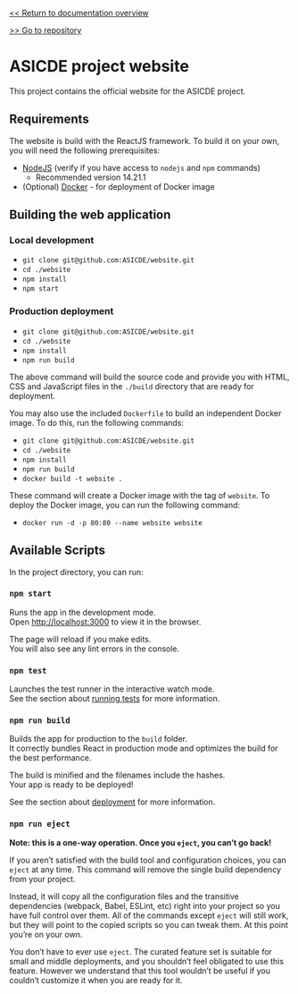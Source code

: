 [<< Return to documentation overview](README.md)

[>> Go to repository](https://github.com/ASICDE/website)

# ASICDE project website

This project contains the official website for the ASICDE project.

## Requirements

The website is build with the ReactJS framework. To build it on your own, you will need the following prerequisites:

- [NodeJS](https://nodejs.org/en/download/) (verify if you have access to `nodejs` and `npm` commands)
	- Recommended version 14.21.1
- (Optional) [Docker](https://docs.docker.com/desktop/) - for deployment of Docker image

## Building the web application

### Local development

- `git clone git@github.com:ASICDE/website.git`
- `cd ./website`
- `npm install`
- `npm start`

### Production deployment

- `git clone git@github.com:ASICDE/website.git`
- `cd ./website`
- `npm install`
- `npm run build`

The above command will build the source code and provide you with HTML, CSS and JavaScript files in the `./build` directory that are ready for deployment.

You may also use the included `Dockerfile` to build an independent Docker image. To do this, run the following commands:

- `git clone git@github.com:ASICDE/website.git`
- `cd ./website`
- `npm install`
- `npm run build`
- `docker build -t website .`

These command will create a Docker image with the tag of `website`. To deploy the Docker image, you can run the following command:

- `docker run -d -p 80:80 --name website website`

## Available Scripts

In the project directory, you can run:

### `npm start`

Runs the app in the development mode.<br />
Open [http://localhost:3000](http://localhost:3000) to view it in the browser.

The page will reload if you make edits.<br />
You will also see any lint errors in the console.

### `npm test`

Launches the test runner in the interactive watch mode.<br />
See the section about [running tests](https://facebook.github.io/create-react-app/docs/running-tests) for more information.

### `npm run build`

Builds the app for production to the `build` folder.<br />
It correctly bundles React in production mode and optimizes the build for the best performance.

The build is minified and the filenames include the hashes.<br />
Your app is ready to be deployed!

See the section about [deployment](https://facebook.github.io/create-react-app/docs/deployment) for more information.

### `npm run eject`

**Note: this is a one-way operation. Once you `eject`, you can’t go back!**

If you aren’t satisfied with the build tool and configuration choices, you can `eject` at any time. This command will remove the single build dependency from your project.

Instead, it will copy all the configuration files and the transitive dependencies (webpack, Babel, ESLint, etc) right into your project so you have full control over them. All of the commands except `eject` will still work, but they will point to the copied scripts so you can tweak them. At this point you’re on your own.

You don’t have to ever use `eject`. The curated feature set is suitable for small and middle deployments, and you shouldn’t feel obligated to use this feature. However we understand that this tool wouldn’t be useful if you couldn’t customize it when you are ready for it.
